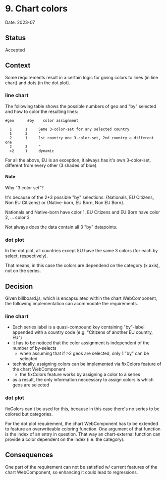 # 9. Chart colors

Date: 2023-07

## Status

Accepted

## Context

Some requirements result in a certain logic for giving colors to lines (in line chart) and dots (in the dot plot).

### line chart

The following table shows the possible numbers of geo and "by" selected and how to color the resulting lines:

    #geo	  #by    color assignment

      1      1     Same 3-color-set for any selected country
      1      3     "
      2      1     1st country one 3-color-set, 2nd country a different one
      2      3     "
      >2     1     dynamic

For all the above, EU is an exception, it always has it's own 3-color-set, different from every other (3 shades of blue).

#### Note

Why "3 color set"?

It's because of the 2*3 possible "by" selections: {Nationals, EU Citizens, Non EU Citizens} or {Native-born, EU Born, Non EU Born}.

Nationals and Native-born have color 1, EU Citizens and EU Born have color 2, ... color 3

Not always does the data contain all 3 "by" datapoints.

### dot plot

In the dot plot, all countries except EU have the same 3 colors (for each by select, respectively).

That means, in this case the colors are dependend on the category (x axis), not on the series.

## Decision

Given billboard.js, which is encapsulated within the chart WebComponent, the following implementation can acommodate the requirements.

### line chart

- Each series label is a quasi-compound key containing "by"-label appended with a country code (e.g. "Citizens of another EU country, EU")
- it has to be noticed that the color assignment is independent of the number of by-selects
  - when assuming that if >2 geos are selected, only 1 "by" can be selected
- technically, assigning colors can be implemented via fixColors feature of the chart WebComponent
  - the fixColors feature works by assigning a color to a series
- as a result, the only information neccessary to assign colors is which geos are selected

### dot plot

fixColors can't be used for this, because in this case there's no series to be colored but categories.

For the dot plot requirement, the chart WebComponent has to be extended to feature an overwriteable coloring function.
One argument of that function is the index of an entry in question.
That way an chart-external function can provide a color dependent on the index (i.e. the category).

## Consequences

One part of the requirement can not be satisfied w/ current features of the chart WebComponent, so enhancing it could lead to regressions.
